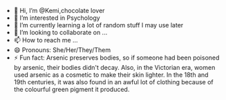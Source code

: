 - 👋 Hi, I’m @Kemi,chocolate lover
- 👀 I’m interested in Psychology
- 🌱 I’m currently learning a lot of random stuff I may use later
- 💞️ I’m looking to collaborate on ...
- 📫 How to reach me ...
- 😄 Pronouns: She/Her/They/Them
- ⚡ Fun fact: Arsenic preserves bodies, so if someone had been poisoned by arsenic, their bodies didn't decay. Also, in the Victorian era, women used arsenic as a cosmetic to make their skin lighter. In the 18th and 19th centuries, it was also found in an awful lot of clothing because of the colourful green pigment it produced.

<!---
Kika021/ is a ✨ special ✨ repository because its `README.md` (this file) appears on your GitHub profile.
You can click the Preview link to take a look at your changes.
--->
